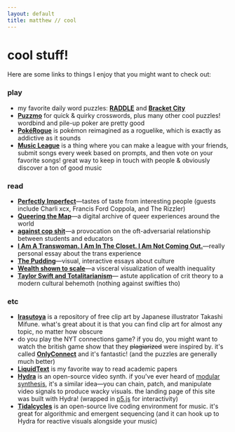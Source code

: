 ```yaml
---
layout: default
title: matthew // cool
---
```


# cool stuff!
Here are some links to things I enjoy that you might want to check out:

### play
- my favorite daily word puzzles: **[RADDLE](https://raddle.quest/)** and **[Bracket City](https://www.theatlantic.com/games/bracket-city/)**
- **[Puzzmo](https://www.puzzmo.com/today)** for quick & quirky crosswords, plus many other cool puzzles! wordbind and pile-up poker are pretty good
- **[PokéRogue](https://pokerogue.net/)** is pokémon reimagined as a roguelike, which is exactly as addictive as it sounds
- **[Music League](https://musicleague.com/)** is a thing where you can make a league with your friends, submit songs every week based on prompts, and then vote on your favorite songs! great way to keep in touch with people & obviously discover a ton of good music


### read
- **[Perfectly Imperfect](https://www.pi.fyi/read)**—tastes of taste from interesting people (guests include Charli xcx, Francis Ford Coppola, and The Rizzler)
- **[Queering the Map](https://www.queeringthemap.com/)**—a digital archive of queer experiences around the world
- **[against cop shit](https://jeffreymoro.com/blog/2020-02-13-against-cop-shit.html)**—a provocation on the oft-adversarial relationship between students and educators
- **[I Am A Transwoman. I Am In The Closet. I Am Not Coming Out.](https://medium.com/@jencoates/i-am-a-transwoman-i-am-in-the-closet-i-am-not-coming-out-4c2dd1907e42)**—really personal essay about the trans experience
- **[The Pudding](https://pudding.cool/)**—visual, interactive essays about culture
- **[Wealth shown to scale](https://eattherichtextformat.github.io/1-pixel-wealth/)**—a visceral visualization of wealth inequality
- **[Taylor Swift and Totalitarianism](https://bluelabyrinths.com/2024/04/14/taylor-swift-and-totalitarianism/?fbclid=IwY2xjawLBDENleHRuA2FlbQIxMQABHsB6lpEzpaCnf47pmVtTtuwCt4XI3ZgfdKnwlPZfoKrAJGeHojMsxZQUGx6Z_aem_iuga5S4JU62JTni8vCLALA)**— astute application of crit theory to a modern cultural behemoth (nothing against swifties tho)

### etc
- **[Irasutoya](https://www.irasutoya.com/)** is a repository of free clip art by Japanese illustrator Takashi Mifune. what's great about it is that you can find clip art for almost any topic, no matter how obscure
- do you play the NYT connections game? if you do, you might want to watch the british game show that they ~~plagiarized~~ were inspired by. it's called **[OnlyConnect](https://www.youtube.com/@wheelsongenius)** and it's fantastic! (and the puzzles are generally much better)
- **[LiquidText](https://www.liquidtext.net/)** is my favorite way to read academic papers
- **[Hydra](https://hydra.ojack.xyz/)** is an open-source video synth. if you've ever heard of [modular synthesis](https://en.wikipedia.org/wiki/Modular_synthesizer), it's a similar idea—you can chain, patch, and manipulate video signals to produce wacky visuals. the landing page of this site was built with Hydra! (wrapped in [p5.js](https://p5js.org/) for interactivity)
- **[Tidalcycles](https://tidalcycles.org/)** is an open-source live coding environment for music. it's great for algorithmic and emergent sequencing (and it can hook up to Hydra for reactive visuals alongside your music)
